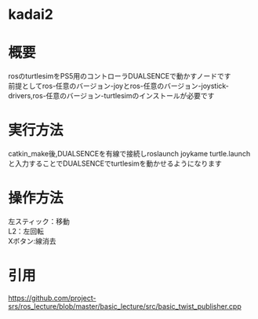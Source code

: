 # kadai2
# 概要
rosのturtlesimをPS5用のコントローラDUALSENCEで動かすノードです  
前提としてros-任意のバージョン-joyとros-任意のバージョン-joystick-drivers,ros-任意のバージョン-turtlesimのインストールが必要です 
# 実行方法
catkin_make後,DUALSENCEを有線で接続しroslaunch joykame turtle.launchと入力することでDUALSENCEでturtlesimを動かせるようになります
# 操作方法  
左スティック：移動  
L2：左回転  
Xボタン:線消去  
# 引用
https://github.com/project-srs/ros_lecture/blob/master/basic_lecture/src/basic_twist_publisher.cpp  
